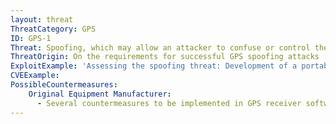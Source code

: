 ```yaml
---
layout: threat
ThreatCategory: GPS
ID: GPS-1
Threat: Spoofing, which may allow an attacker to confuse or control the location at which a mobile device calculates its position.
ThreatOrigin: On the requirements for successful GPS spoofing attacks [^1]
ExploitExample: 'Assessing the spoofing threat: Development of a portable GPS civilian spoofer. [^2]'
CVEExample:
PossibleCountermeasures:
    Original Equipment Manufacturer:
      - Several countermeasures to be implemented in GPS receiver software have been presented in GPS Spoofing Countermeasures [^41]
---
```

